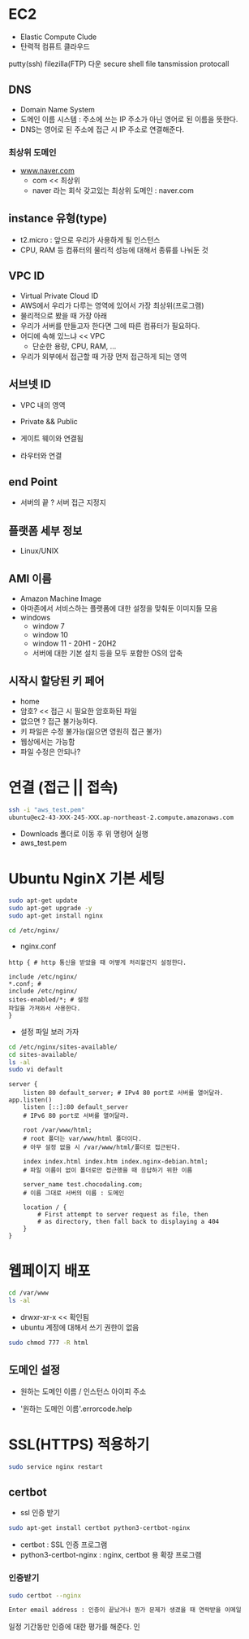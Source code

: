 # EC2

- Elastic Compute Clude
- 탄력적 컴퓨트 클라우드

putty(ssh) filezilla(FTP) 다운
secure shell
file tansmission protocall

## DNS

- Domain Name System
- 도메인 이름 시스템 : 주소에 쓰는 IP 주소가 아닌 영어로 된 이름을 뜻한다.
- DNS는 영어로 된 주소에 접근 시 IP 주소로 연결해준다.

### 최상위 도메인

- www.naver.com
  - com << 최상위
  - naver 라는 회삭 갖고있는 최상위 도메인 : naver.com

## instance 유형(type)

- t2.micro : 앞으로 우리가 사용하게 될 인스턴스
- CPU, RAM 등 컴퓨터의 물리적 성능에 대해서 종류를 나눠둔 것

## VPC ID

- Virtual Private Cloud ID
- AWS에서 우리가 다루는 영역에 있어서 가장 최상위(프로그램)
- 물리적으로 봤을 때 가장 아래
- 우리가 서버를 만들고자 한다면 그에 따른 컴퓨터가 필요하다.
- 어디에 속해 있느냐 << VPC
  - 단순한 용량, CPU, RAM, ...
- 우리가 외부에서 접근할 때 가장 먼저 접근하게 되는 영역

## 서브넷 ID

- VPC 내의 영역
- Private && Public

- 게이트 웨이와 연결됨
- 라우터와 연결

## end Point

- 서버의 끝 ? 서버 접근 지정지

## 플랫폼 세부 정보

- Linux/UNIX

## AMI 이름

- Amazon Machine Image
- 아마존에서 서비스하는 플랫폼에 대한 설정을 맞춰둔 이미지들 모음
- windows
  - window 7
  - window 10
  - window 11 - 20H1 - 20H2
  - 서버에 대한 기본 설치 등을 모두 포함한 OS의 압축

## 시작시 할당된 키 페어

- home
- 암호? << 접근 시 필요한 암호화된 파일
- 없으면 ? 접근 불가능하다.
- 키 파일은 수정 불가능(잃으면 영원히 접근 불가)
- 웹상에서는 가능함
- 파일 수정은 안되나?

# 연결 (접근 || 접속)

```bash
ssh -i "aws_test.pem"
ubuntu@ec2-43-XXX-245-XXX.ap-northeast-2.compute.amazonaws.com
```

- Downloads 폴더로 이동 후 위 명령어 실행
- aws_test.pem

# Ubuntu NginX 기본 세팅

```bash
sudo apt-get update
sudo apt-get upgrade -y
sudo apt-get install nginx
```

```bash
cd /etc/nginx/
```

- nginx.conf

```nginx
http { # http 통신을 받았을 때 어떻게 처리할건지 설정한다.

include /etc/nginx/
*.conf; #
include /etc/nginx/
sites-enabled/*; # 설정
파일을 가져와서 사용한다.
}
```

- 설정 파일 보러 가자

```bash
cd /etc/nginx/sites-available/
cd sites-available/
ls -al
sudo vi default
```

```nginx
server {
    listen 80 default_server; # IPv4 80 port로 서버를 열어달라. app.listen()
    listen [::]:80 default_server
    # IPv6 80 port로 서버를 열어달라.

    root /var/www/html;
    # root 폴더는 var/www/html 폴더이다.
    # 아무 설정 없을 시 /var/www/html/폴더로 접근된다.

    index index.html index.htm index.nginx-debian.html;
    # 파일 이름이 없이 폴더로만 접근했을 때 응답하기 위한 이름

    server_name test.chocodaling.com;
    # 이름 그대로 서버의 이름 : 도메인

    location / {
        # First attempt to server request as file, then
        # as directory, then fall back to displaying a 404
    }
}
```

# 웹페이지 배포

```bash
cd /var/www
ls -al
```

- drwxr-xr-x << 확인됨
- ubuntu 계정에 대해서 쓰기 권한이 없음

```bash
sudo chmod 777 -R html
```

## 도메인 설정

- 원하는 도메인 이름 /
  인스턴스 아이피 주소

- '원하는 도메인 이름'.errorcode.help

# SSL(HTTPS) 적용하기

```bash
sudo service nginx restart
```

## certbot

- ssl 인증 받기

```bash
sudo apt-get install certbot python3-certbot-nginx
```

- certbot : SSL 인증 프로그램
- python3-certbot-nginx : nginx, certbot 용 확장 프로그램

### 인증받기

```bash
sudo certbot --nginx
```

```bash
Enter email address : 인증이 끝났거나 뭔가 문제가 생겼을 때 연락받을 이메일
```

일정 기간동만 인증에 대한 평가를 해준다. 인
